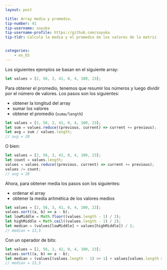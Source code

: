 ```yaml
---
layout: post

title: Array media y promedio.
tip-number: 41
tip-username: soyuka
tip-username-profile: https://github.com/soyuka
tip-tldr: Calcula la media y el promedio de los valores de la matriz


categories:
    - es_ES
---
```


Los siguientes ejemplos se basan en el siguiente array:

```javascript
let values = [2, 56, 3, 41, 0, 4, 100, 23];
```

Para obtener el promedio, tenemos que resumir los números y luego dividir por el número de valores. Los pasos son los siguientes:
- obtener la longitud del array
- sumar los valores
- obtener el promedio (`suma/length`)

```javascript
let values = [2, 56, 3, 41, 0, 4, 100, 23];
let sum = values.reduce((previous, current) => current += previous);
let avg = sum / values.length;
// avg = 28
```

O bien:

```javascript
let values = [2, 56, 3, 41, 0, 4, 100, 23];
let count = values.length;
values = values.reduce((previous, current) => current += previous);
values /= count;
// avg = 28
```

Ahora, para obtener media los pasos son los siguientes:
- ordenar el array
- obtener la media aritmética de los valores medios

```javascript
let values = [2, 56, 3, 41, 0, 4, 100, 23];
values.sort((a, b) => a - b);
let lowMiddle = Math.floor((values.length - 1) / 2);
let highMiddle = Math.ceil((values.length - 1) / 2);
let median = (values[lowMiddle] + values[highMiddle]) / 2;
// median = 13,5
```

Con un operador de bits:

```javascript
let values = [2, 56, 3, 41, 0, 4, 100, 23];
values.sort((a, b) => a - b);
let median = (values[(values.length - 1) >> 1] + values[values.length >> 1]) / 2
// median = 13,5
```
